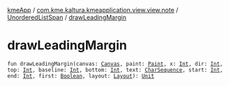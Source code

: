 [kmeApp](../../index.md) / [com.kme.kaltura.kmeapplication.view.view.note](../index.md) / [UnorderedListSpan](index.md) / [drawLeadingMargin](./draw-leading-margin.md)

# drawLeadingMargin

`fun drawLeadingMargin(canvas: `[`Canvas`](https://developer.android.com/reference/android/graphics/Canvas.html)`, paint: `[`Paint`](https://developer.android.com/reference/android/graphics/Paint.html)`, x: `[`Int`](https://kotlinlang.org/api/latest/jvm/stdlib/kotlin/-int/index.html)`, dir: `[`Int`](https://kotlinlang.org/api/latest/jvm/stdlib/kotlin/-int/index.html)`, top: `[`Int`](https://kotlinlang.org/api/latest/jvm/stdlib/kotlin/-int/index.html)`, baseline: `[`Int`](https://kotlinlang.org/api/latest/jvm/stdlib/kotlin/-int/index.html)`, bottom: `[`Int`](https://kotlinlang.org/api/latest/jvm/stdlib/kotlin/-int/index.html)`, text: `[`CharSequence`](https://kotlinlang.org/api/latest/jvm/stdlib/kotlin/-char-sequence/index.html)`, start: `[`Int`](https://kotlinlang.org/api/latest/jvm/stdlib/kotlin/-int/index.html)`, end: `[`Int`](https://kotlinlang.org/api/latest/jvm/stdlib/kotlin/-int/index.html)`, first: `[`Boolean`](https://kotlinlang.org/api/latest/jvm/stdlib/kotlin/-boolean/index.html)`, layout: `[`Layout`](https://developer.android.com/reference/android/text/Layout.html)`): `[`Unit`](https://kotlinlang.org/api/latest/jvm/stdlib/kotlin/-unit/index.html)